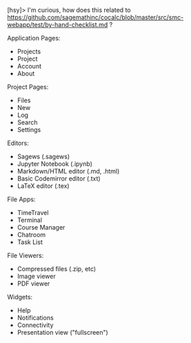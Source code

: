 [hsy]> I'm curious, how does this related to https://github.com/sagemathinc/cocalc/blob/master/src/smc-webapp/test/by-hand-checklist.md ?

Application Pages:
- Projects
- Project
- Account
- About

Project Pages:
- Files
- New
- Log
- Search
- Settings

Editors:
- Sagews (.sagews)
- Jupyter Notebook (.ipynb)
- Markdown/HTML editor (.md, .html)
- Basic Codemirror editor (.txt)
- LaTeX editor (.tex)

File Apps:
- TimeTravel
- Terminal
- Course Manager
- Chatroom
- Task List

File Viewers:
- Compressed files (.zip, etc)
- Image viewer
- PDF viewer

Widgets:
- Help
- Notifications
- Connectivity
- Presentation view ("fullscreen")